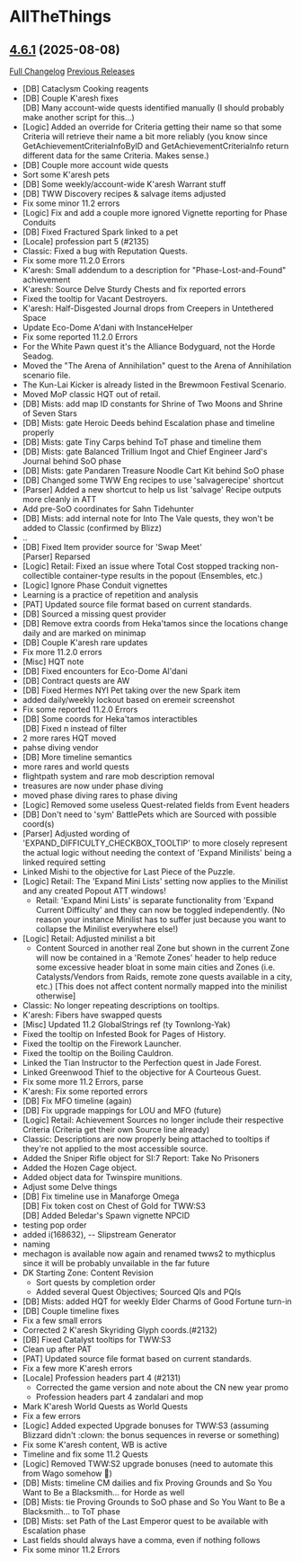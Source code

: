 # AllTheThings

## [4.6.1](https://github.com/ATTWoWAddon/AllTheThings/tree/4.6.1) (2025-08-08)
[Full Changelog](https://github.com/ATTWoWAddon/AllTheThings/compare/4.6.0...4.6.1) [Previous Releases](https://github.com/ATTWoWAddon/AllTheThings/releases)

- [DB] Cataclysm Cooking reagents  
- [DB] Couple K'aresh fixes  
    [DB] Many account-wide quests identified manually (I should probably make another script for this...)  
- [Logic] Added an override for Criteria getting their name so that some Criteria will retrieve their name a bit more reliably (you know since GetAchievementCriteriaInfoByID and GetAchievementCriteriaInfo return different data for the same Criteria. Makes sense.)  
- [DB] Couple more account wide quests  
- Sort some K'aresh pets  
- [DB] Some weekly/account-wide K'aresh Warrant stuff  
- [DB] TWW Discovery recipes & salvage items adjusted  
- Fix some minor 11.2 errors  
- [Logic] Fix and add a couple more ignored Vignette reporting for Phase Conduits  
- [DB] Fixed Fractured Spark linked to a pet  
- [Locale] profession part 5 (#2135)  
- Classic: Fixed a bug with Reputation Quests.  
- Fix some more 11.2.0 Errors  
- K'aresh: Small addendum to a description for "Phase-Lost-and-Found" achievement  
- K'aresh: Source Delve Sturdy Chests and fix reported errors  
- Fixed the tooltip for Vacant Destroyers.  
- K'aresh: Half-Disgested Journal drops from Creepers in Untethered Space  
- Update Eco-Dome A'dani with InstanceHelper  
- Fix some reported 11.2.0 Errors  
- For the White Pawn quest it's the Alliance Bodyguard, not the Horde Seadog.  
- Moved the "The Arena of Annihilation" quest to the Arena of Annihilation scenario file.  
- The Kun-Lai Kicker is already listed in the Brewmoon Festival Scenario.  
- Moved MoP classic HQT out of retail.  
- [DB] Mists: add map ID constants for Shrine of Two Moons and Shrine of Seven Stars  
- [DB] Mists: gate Heroic Deeds behind Escalation phase and timeline properly  
- [DB] Mists: gate Tiny Carps behind ToT phase and timeline them  
- [DB] Mists: gate Balanced Trillium Ingot and Chief Engineer Jard's Journal behind SoO phase  
- [DB] Mists: gate Pandaren Treasure Noodle Cart Kit behind SoO phase  
- [DB] Changed some TWW Eng recipes to use 'salvagerecipe' shortcut  
- [Parser] Added a new shortcut to help us list 'salvage' Recipe outputs more cleanly in ATT  
- Add pre-SoO coordinates for Sahn Tidehunter  
- [DB] Mists: add internal note for Into The Vale quests, they won't be added to Classic (confirmed by Blizz)  
- ..  
- [DB] Fixed Item provider source for 'Swap Meet'  
    [Parser] Reparsed  
- [Logic] Retail: Fixed an issue where Total Cost stopped tracking non-collectible container-type results in the popout (Ensembles, etc.)  
- [Logic] Ignore Phase Conduit vignettes  
- Learning is a practice of repetition and analysis  
- [PAT] Updated source file format based on current standards.  
- [DB] Sourced a missing quest provider  
- [DB] Remove extra coords from Heka'tamos since the locations change daily and are marked on minimap  
- [DB] Couple K'aresh rare updates  
- Fix more 11.2.0 errors  
- [Misc] HQT note  
- [DB] Fixed encounters for Eco-Dome Al'dani  
- [DB] Contract quests are AW  
- [DB] Fixed Hermes NYI Pet taking over the new Spark item  
- added daily/weekly lockout based on eremeir screenshot  
- Fix some reported 11.2.0 Errors  
- [DB] Some coords for Heka'tamos interactibles  
    [DB] Fixed n instead of filter  
- 2 more rares HQT moved  
- pahse diving vendor  
- [DB] More timeline semantics  
- more rares and world quests  
- flightpath system and rare mob description removal  
- treasures are now under phase diving  
- moved phase diving rares to phase diving  
- [Logic] Removed some useless Quest-related fields from Event headers  
- [DB] Don't need to 'sym' BattlePets which are Sourced with possible coord(s)  
- [Parser] Adjusted wording of 'EXPAND\_DIFFICULTY\_CHECKBOX\_TOOLTIP' to more closely represent the actual logic without needing the context of 'Expand Minilists' being a linked required setting  
- Linked Mishi to the objective for Last Piece of the Puzzle.  
- [Logic] Retail: The 'Expand Mini Lists' setting now applies to the Minilist and any created Popout ATT windows!  
    * Retail: 'Expand Mini Lists' is separate functionality from 'Expand Current Difficulty' and they can now be toggled independently. (No reason your instance Minilist has to suffer just because you want to collapse the Minilist everywhere else!)  
- [Logic] Retail: Adjusted minilist a bit  
    * Content Sourced in another real Zone but shown in the current Zone will now be contained in a 'Remote Zones' header to help reduce some excessive header bloat in some main cities and Zones (i.e. Catalysts/Vendors from Raids, remote zone quests available in a city, etc.) [This does not affect content normally mapped into the minilist otherwise]  
- Classic: No longer repeating descriptions on tooltips.  
- K'aresh: Fibers have swapped quests  
- [Misc] Updated 11.2 GlobalStrings ref (ty Townlong-Yak)  
- Fixed the tooltip on Infested Book for Pages of History.  
- Fixed the tooltip on the Firework Launcher.  
- Fixed the tooltip on the Boiling Cauldron.  
- Linked the Tian Instructor to the Perfection quest in Jade Forest.  
- Linked Greenwood Thief to the objective for A Courteous Guest.  
- Fix some more 11.2 Errors, parse  
- K'aresh: Fix some reported errors  
- [DB] Fix MFO timeline (again)  
- [DB] Fix upgrade mappings for LOU and MFO (future)  
- [Logic] Retail: Achievement Sources no longer include their respective Criteria (Criteria get their own Source line already)  
- Classic: Descriptions are now properly being attached to tooltips if they're not applied to the most accessible source.  
- Added the Sniper Rifle object for SI:7 Report: Take No Prisoners  
- Added the Hozen Cage object.  
- Added object data for Twinspire munitions.  
- Adjust some Delve things  
- [DB] Fix timeline use in Manaforge Omega  
    [DB] Fix token cost on Chest of Gold for TWW:S3  
    [DB] Added Beledar's Spawn vignette NPCID  
- testing pop order  
- added i(168632), -- Slipstream Generator  
- naming  
- mechagon is available now again and renamed twws2 to mythicplus since it will be probably unvailable in the far future  
- DK Starting Zone: Content Revision  
    - Sort quests by completion order  
    - Added several Quest Objectives; Sourced QIs and PQIs  
- [DB] Mists: added HQT for weekly Elder Charms of Good Fortune turn-in  
- [DB] Couple timeline fixes  
- Fix a few small errors  
- Corrected 2 K'aresh Skyriding Glyph coords.(#2132)  
- [DB] Fixed Catalyst tooltips for TWW:S3  
- Clean up after PAT  
- [PAT] Updated source file format based on current standards.  
- Fix a few more K'aresh errors  
- [Locale] Profession headers part 4 (#2131)  
    * Corrected the game version and note about the CN new year promo  
    * Profession headers part 4 zandalari and mop  
- Mark K'aresh World Quests as World Quests  
- Fix a few errors  
- [Logic] Added expected Upgrade bonuses for TWW:S3 (assuming Blizzard didn't :clown: the bonus sequences in reverse or something)  
- Fix some K'aresh content, WB is active  
- Timeline and fix some 11.2 Quests  
- [Logic] Removed TWW:S2 upgrade bonuses (need to automate this from Wago somehow :thinking:)  
- [DB] Mists: timeline CM dailies and fix Proving Grounds and So You Want to Be a Blacksmith... for Horde as well  
- [DB] Mists: tie Proving Grounds to SoO phase and So You Want to Be a Blacksmith... to ToT phase  
- [DB] Mists: set Path of the Last Emperor quest to be available with Escalation phase  
- Last fields should always have a comma, even if nothing follows  
- Fix some minor 11.2 Errors  
